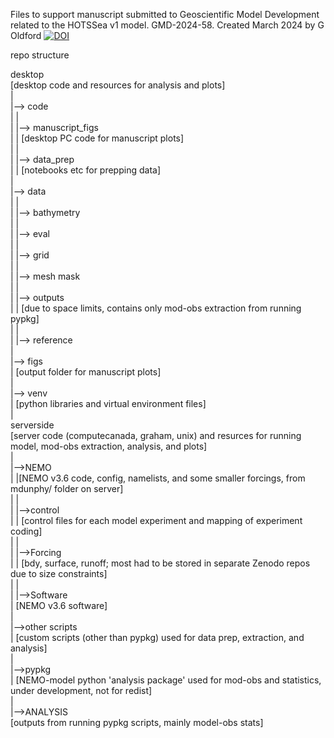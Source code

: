 Files to support manuscript submitted to Geoscientific Model Development related to the HOTSSea v1 model. GMD-2024-58.
Created March 2024 by G Oldford
[![DOI](https://zenodo.org/badge/767739309.svg)](https://zenodo.org/doi/10.5281/zenodo.10846148)

repo structure

desktop  
[desktop code and resources for analysis and plots]  
|  
|--> code  
|   |  
|	|--> manuscript_figs  
|	|	[desktop PC code for manuscript plots]  
|	|  
|	|--> data_prep  
|	|	[notebooks etc for prepping data]  
|  
|--> data  
|   |  
|	|--> bathymetry  
|	|  
|	|--> eval  
|	|  
|	|--> grid  
|	|  
|	|--> mesh mask  
|	|  
|	|--> outputs  
|	|	[due to space limits, contains only mod-obs extraction from running pypkg]  
|	|  
|	|--> reference  
|  
|--> figs  
|	[output folder for manuscript plots]  
|  
|--> venv  
|	[python libraries and virtual environment files]  
|  
serverside  
[server code (computecanada, graham, unix) and resurces for running model, mod-obs extraction, analysis, and plots]  
|  
|-->NEMO  
|	|[NEMO v3.6 code, config, namelists, and some smaller forcings, from mdunphy/ folder on server]  
|	|  
|	|-->control  
|	|	[control files for each model experiment and mapping of experiment coding]  
|	|  
|	|-->Forcing  
|	|	[bdy, surface, runoff; most had to be stored in separate Zenodo repos due to size constraints]  
|	|  
|	|-->Software  
|		[NEMO v3.6 software]  
|  
|-->other scripts  
|	[custom scripts (other than pypkg) used for data prep, extraction, and analysis]  
|  
|-->pypkg  
|	[NEMO-model python 'analysis package' used for mod-obs and statistics, under development, not for redist]  
|  
|-->ANALYSIS  
	[outputs from running pypkg scripts, mainly model-obs stats]  
	
